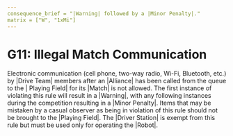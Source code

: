 ```yaml
---
consequence_brief = "|Warning| followed by a |Minor Penalty|."
matrix = ["W", "1xMi"]
---
```


# G11: Illegal Match Communication

Electronic communication (cell phone, two-way radio, Wi-Fi, Bluetooth, etc.) by
|Drive Team| members after an |Alliance| has been called from the queue to the |
Playing Field| for its |Match| is not allowed. The first instance of violating
this rule will result in a |Warning|, with any following instances during the
competition resulting in a |Minor Penalty|. Items that may be mistaken by a
casual observer as being in violation of this rule should not be brought to the
|Playing Field|. The |Driver Station| is exempt from this rule but must be used
only for operating the |Robot|.
